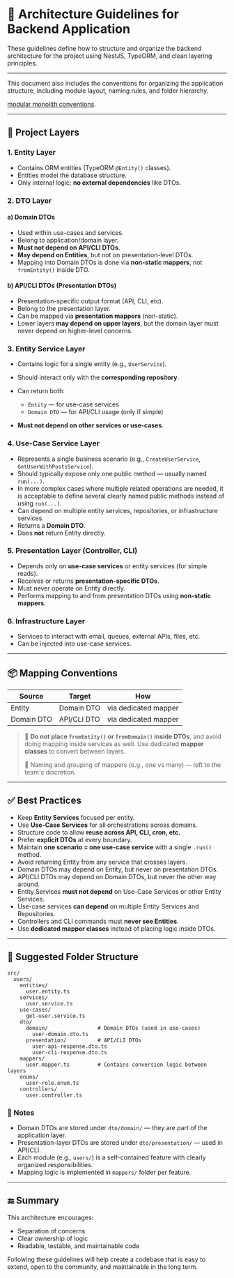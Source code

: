 # 🧭 Architecture Guidelines for Backend Application

These guidelines define how to structure and organize the backend architecture for the project using NestJS, TypeORM, and clean layering principles.

---

This document also includes the conventions for organizing the application structure, including module layout, naming rules, and folder hierarchy.

[modular monolith conventions](./MODULAR_CONVENTIONS.md).

---

## 🧱 Project Layers

### 1. **Entity Layer**

* Contains ORM entities (TypeORM `@Entity()` classes).
* Entities model the database structure.
* Only internal logic; **no external dependencies** like DTOs.

### 2. **DTO Layer**

#### a) **Domain DTOs**

* Used within use-cases and services.
* Belong to application/domain layer.
* **Must not depend on API/CLI DTOs**.
* **May depend on Entities**, but not on presentation-level DTOs.
* Mapping into Domain DTOs is done via **non-static mappers**, not `fromEntity()` inside DTO.

#### b) **API/CLI DTOs (Presentation DTOs)**

* Presentation-specific output format (API, CLI, etc).
* Belong to the presentation layer.
* Can be mapped via **presentation mappers** (non-static).
* Lower layers **may depend on upper layers**, but the domain layer must never depend on higher-level concerns.

### 3. **Entity Service Layer**

* Contains logic for a single entity (e.g., `UserService`).
* Should interact only with the **corresponding repository**.
* Can return both:

  * `Entity` — for use-case services
  * `Domain DTO` — for API/CLI usage (only if simple)
* **Must not depend on other services or use-cases**.

### 4. **Use-Case Service Layer**

* Represents a single business scenario (e.g., `CreateUserService`, `GetUserWithPostsService`).
* Should typically expose only one public method — usually named `run(...)`.
* In more complex cases where multiple related operations are needed, it is acceptable to define several clearly named public methods instead of using `run(...)`.
* Can depend on multiple entity services, repositories, or infrastructure services.
* Returns a **Domain DTO**.
* Does **not** return Entity directly.

### 5. **Presentation Layer (Controller, CLI)**

* Depends only on **use-case services** or entity services (for simple reads).
* Receives or returns **presentation-specific DTOs**.
* Must never operate on Entity directly.
* Performs mapping to and from presentation DTOs using **non-static mappers**.

### 6. **Infrastructure Layer**

* Services to interact with email, queues, external APIs, files, etc.
* Can be injected into use-case services.

---

## 📦 Mapping Conventions

| Source     | Target      | How                  |
| ---------- | ----------- | -------------------- |
| Entity     | Domain DTO  | via dedicated mapper |
| Domain DTO | API/CLI DTO | via dedicated mapper |

> 📌 **Do not place `fromEntity()` or `fromDomain()` inside DTOs**, and avoid doing mapping inside services as well.
> Use dedicated **mapper classes** to convert between layers.
>
> 🧩 Naming and grouping of mappers (e.g., one vs many) — left to the team's discretion.

---

## ✅ Best Practices

* Keep **Entity Services** focused per entity.
* Use **Use-Case Services** for all orchestrations across domains.
* Structure code to allow **reuse across API, CLI, cron, etc.**
* Prefer **explicit DTOs** at every boundary.
* Maintain **one scenario = one use-case service** with a single `.run()` method.
* Avoid returning Entity from any service that crosses layers.
* Domain DTOs may depend on Entity, but never on presentation DTOs.
* API/CLI DTOs may depend on Domain DTOs, but never the other way around.
* Entity Services **must not depend** on Use-Case Services or other Entity Services.
* Use-case services **can depend** on multiple Entity Services and Repositories.
* Controllers and CLI commands must **never see Entities**.
* Use **dedicated mapper classes** instead of placing logic inside DTOs.

---

## 📁 Suggested Folder Structure

```text
src/
  users/
    entities/
      user.entity.ts
    services/
      user.service.ts
    use-cases/
      get-user.service.ts
    dto/
      domain/                # Domain DTOs (used in use-cases)
        user-domain.dto.ts
      presentation/          # API/CLI DTOs
        user-api-response.dto.ts
        user-cli-response.dto.ts
    mappers/
      user.mapper.ts         # Contains conversion logic between layers
    enums/
      user-role.enum.ts
    controllers/
      user.controller.ts
```

### 📌 Notes

* Domain DTOs are stored under `dto/domain/` — they are part of the application layer.
* Presentation-layer DTOs are stored under `dto/presentation/` — used in API/CLI.
* Each module (e.g., `users/`) is a self-contained feature with clearly organized responsibilities.
* Mapping logic is implemented in `mappers/` folder per feature.

---

## 🔚 Summary

This architecture encourages:

* Separation of concerns
* Clear ownership of logic
* Readable, testable, and maintainable code

Following these guidelines will help create a codebase that is easy to extend, open to the community, and maintainable in the long term.
